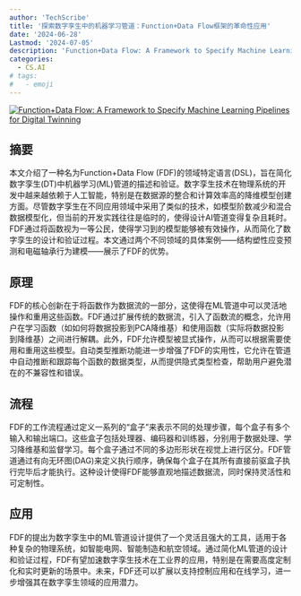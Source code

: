 ```yaml
---
author: 'TechScribe'
title: '探索数字孪生中的机器学习管道：Function+Data Flow框架的革命性应用'
date: '2024-06-28'
Lastmod: '2024-07-05'
description: 'Function+Data Flow: A Framework to Specify Machine Learning Pipelines for Digital Twinning'
categories:
  - CS.AI
# tags:
#   - emoji
---
```


[![Function+Data Flow: A Framework to Specify Machine Learning Pipelines for Digital Twinning](https://arxiv-research-1301205113.cos.ap-guangzhou.myqcloud.com/images/2406.19670v1.pdf_0.jpg)](https://arxiv.org/abs/2406.19670v1)

## 摘要

本文介绍了一种名为Function+Data Flow (FDF)的领域特定语言(DSL)，旨在简化数字孪生(DT)中机器学习(ML)管道的描述和验证。数字孪生技术在物理系统的开发中越来越依赖于人工智能，特别是在数据源的整合和计算效率高的降维模型创建方面。尽管数字孪生在不同应用领域中采用了类似的技术，如模型阶数减少和混合数据模型化，但当前的开发实践往往是临时的，使得设计AI管道变得复杂且耗时。FDF通过将函数视为一等公民，使得学习到的模型能够被有效操作，从而简化了数字孪生的设计和验证过程。本文通过两个不同领域的具体案例——结构塑性应变预测和电磁轴承行为建模——展示了FDF的优势。<!--more-->

## 原理

FDF的核心创新在于将函数作为数据流的一部分，这使得在ML管道中可以灵活地操作和重用这些函数。FDF通过扩展传统的数据流，引入了函数流的概念，允许用户在学习函数（如如何将数据投影到PCA降维基）和使用函数（实际将数据投影到降维基）之间进行解耦。此外，FDF允许模型被显式操作，从而可以根据需要使用和重用这些模型。自动类型推断功能进一步增强了FDF的实用性，它允许在管道中自动推断和跟踪每个函数的数据类型，从而提供隐式类型检查，帮助用户避免潜在的不兼容性和错误。

## 流程

FDF的工作流程通过定义一系列的“盒子”来表示不同的处理步骤，每个盒子有多个输入和输出端口。这些盒子包括处理器、编码器和训练器，分别用于数据处理、学习降维基和监督学习。每个盒子通过不同的多边形形状在视觉上进行区分。FDF管道通过有向无环图(DAG)来定义执行顺序，确保每个盒子在其所有直接前驱盒子执行完毕后才能执行。这种设计使得FDF能够直观地描述数据流，同时保持灵活性和可定制性。

## 应用

FDF的提出为数字孪生中的ML管道设计提供了一个灵活且强大的工具，适用于各种复杂的物理系统，如智能电网、智能制造和航空领域。通过简化ML管道的设计和验证过程，FDF有望加速数字孪生技术在工业界的应用，特别是在需要高度定制化和实时更新的场景中。未来，FDF还可以扩展以支持控制应用和在线学习，进一步增强其在数字孪生领域的应用潜力。